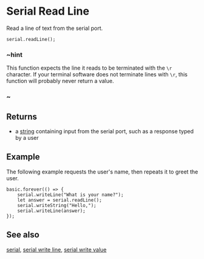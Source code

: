 # Serial Read Line

Read a line of text from the serial port.

```sig
serial.readLine();
```

### ~hint

This function expects the line it reads to be terminated with the `\r`
character.  If your terminal software does not terminate lines with
`\r`, this function will probably never return a value.

### ~

## Returns

* a [string](/types/string) containing input from the serial port, such as a response typed by a user

## Example

The following example requests the user's name, then repeats it to greet the user.

```blocks
basic.forever(() => {
    serial.writeLine("What is your name?");
    let answer = serial.readLine();
    serial.writeString("Hello,");
    serial.writeLine(answer);
});
```

## See also

[serial](/device/serial),
[serial write line](/makecode-blockeditor/reference/serial/write-line),
[serial write value](/makecode-blockeditor/reference/serial/write-value)
